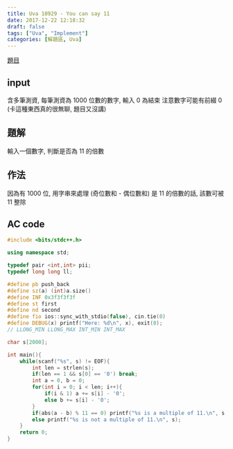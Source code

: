 ```yaml
---
title: Uva 10929 - You can say 11
date: 2017-12-22 12:18:32
draft: false
tags: ["Uva", "Implement"]
categories: [解題區, Uva]
---
```


[題目](https://uva.onlinejudge.org/index.php?option=com_onlinejudge&Itemid=8&page=show_problem&category=21&problem=1870)

## input
含多筆測資, 每筆測資為 1000 位數的數字, 輸入 0 為結束
注意數字可能有前綴 0 (卡這種東西真的很無聊, 題目又沒講)

## 題解
輸入一個數字, 判斷是否為 11 的倍數

## 作法
因為有 1000 位, 用字串來處理
(奇位數和 - 偶位數和) 是 11 的倍數的話, 該數可被 11 整除

## AC code
```cpp
#include <bits/stdc++.h>

using namespace std;

typedef pair <int,int> pii;
typedef long long ll;

#define pb push_back
#define sz(a) (int)a.size()
#define INF 0x3f3f3f3f
#define st first
#define nd second
#define fio ios::sync_with_stdio(false), cin.tie(0)
#define DEBUG(x) printf("Here: %d\n", x), exit(0);
// LLONG_MIN LLONG_MAX INT_MIN INT_MAX

char s[2000];

int main(){
    while(scanf("%s", s) != EOF){
        int len = strlen(s);
        if(len == 1 && s[0] == '0') break;
        int a = 0, b = 0;
        for(int i = 0; i < len; i++){
            if(i & 1) a += s[i] - '0';
            else b += s[i] - '0';
        }
        if(abs(a - b) % 11 == 0) printf("%s is a multiple of 11.\n", s);
        else printf("%s is not a multiple of 11.\n", s);
    }
    return 0;
}
```
